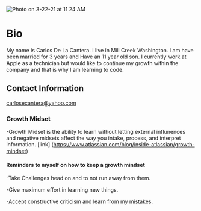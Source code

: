 ![Photo on 3-22-21 at 11 24 AM](https://user-images.githubusercontent.com/79726409/112048767-fd916f00-8b0b-11eb-931f-091ebb154585.jpg)
# **Bio**
 My name is Carlos De La Cantera. I live in Mill Creek Washington.  I am have been married for 3 years and Have an 11 year old son.  I currently work at Apple as a technician but would like to continue my growth within the company and that is why I am learning to code.  

## **Contact Information**
carlosecantera@yahoo.com

### **Growth Midset**
 
 -Growth Midset is the ability to learn without letting external influnences and negative midsets affect the way you intake, process, and interpret information.
 [link] (https://www.atlassian.com/blog/inside-atlassian/growth-mindset)
 
#### **Reminders** to myself on how to keep a growth mindset
 
 -Take Challenges head on and to not run away from them.
 
 -Give maximum effort in learning new things. 
 
 -Accept constructive criticism and learn from my mistakes.


